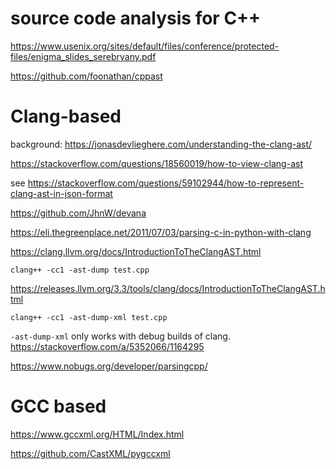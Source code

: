 # source code analysis for C++

<https://www.usenix.org/sites/default/files/conference/protected-files/enigma_slides_serebryany.pdf>

<https://github.com/foonathan/cppast>

# Clang-based

background: <https://jonasdevlieghere.com/understanding-the-clang-ast/>

<https://stackoverflow.com/questions/18560019/how-to-view-clang-ast>

see <https://stackoverflow.com/questions/59102944/how-to-represent-clang-ast-in-json-format>

<https://github.com/JhnW/devana>

<https://eli.thegreenplace.net/2011/07/03/parsing-c-in-python-with-clang>

<https://clang.llvm.org/docs/IntroductionToTheClangAST.html>

```
clang++ -cc1 -ast-dump test.cpp
```

<https://releases.llvm.org/3.3/tools/clang/docs/IntroductionToTheClangAST.html>
```
clang++ -cc1 -ast-dump-xml test.cpp
```
`-ast-dump-xml` only works with debug builds of clang.
<https://stackoverflow.com/a/5352066/1164295>


<https://www.nobugs.org/developer/parsingcpp/>

# GCC based

<https://www.gccxml.org/HTML/Index.html>

<https://github.com/CastXML/pygccxml>

